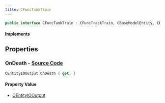```yaml
---
title: CFuncTankTrain
---
```


```csharp
public interface CFuncTankTrain : CFuncTrackTrain, CBaseModelEntity, CBaseEntity, CEntityInstance, ISchemaClass<CEntityInstance>, ISchemaClass<CBaseEntity>, ISchemaClass<CBaseModelEntity>, ISchemaClass<CFuncTrackTrain>, ISchemaClass<CFuncTankTrain>, ISchemaField, ISchemaClass, INativeHandle
```

#### Implements

## Properties

### **OnDeath** - [Source Code](https://github.com/swiftly-solution/swiftlys2/blob/main/managed/src/SwiftlyS2.Generated/Schemas/Interfaces/CFuncTankTrain.cs#L16)

```csharp
CEntityIOOutput OnDeath { get; }
```

#### Property Value

- [CEntityIOOutput](/docs/api/shared/schemadefinitions/centityiooutput)

